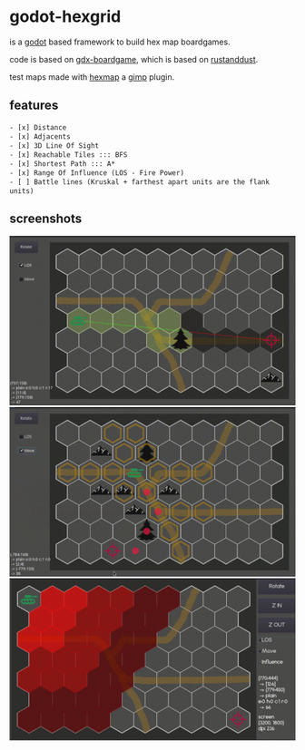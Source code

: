 # godot-hexgrid

is a [godot](https://godotengine.org/) based framework to build hex map boardgames.

code is based on [gdx-boardgame](https://github.com/jeremyz/gdx-boardgame),
which is based on [rustanddust](https://github.com/jeremyz/rustanddust).

test maps made with [hexmap](https://github.com/jeremyz/hexmap) a [gimp](https://www.gimp.org) plugin.

## features

    - [x] Distance
    - [x] Adjacents
    - [x] 3D Line Of Sight
    - [x] Reachable Tiles ::: BFS
    - [x] Shortest Path ::: A*
    - [x] Range Of Influence (LOS - Fire Power)
    - [ ] Battle lines (Kruskal + farthest apart units are the flank units)

## screenshots

![Line Of Sight](data/los.gif)
![Possible Move - Shortest Path](data/move.gif)
![Range Of Influence Path](data/influence.gif)
